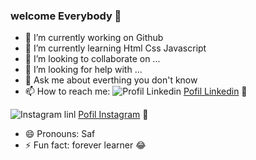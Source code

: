 ### welcome Everybody 👋

- 🔭 I’m currently working on Github
- 🌱 I’m currently learning Html Css Javascript
- 👯 I’m looking to collaborate on ...
- 🤔 I’m looking for help with ...
- 💬 Ask me about everthing you don't know
- 📫 How to reach me:
    <img src="./Saf-sa/Saf-sa/174857.png" alt="Profil Linkedin"> <a href="https://www.linkedin.com/in/salah-s-46805420/">Pofil Linkedin</a> :hugs:

<img src="./Saf-sa/Instagram_logo_2022.svg.webp" alt="Instagram linl"> <a href="https://www.instagram.com/salah.safsaf/Salah.safsaf">Pofil Instagram</a> :hugs:


- 😄 Pronouns: Saf
- ⚡ Fun fact: forever learner :joy:

